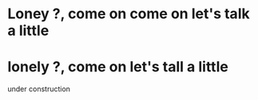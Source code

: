 # Loney ?, come on come on let's talk a little 
# lonely ?, come on let's tall a little 
under construction